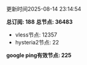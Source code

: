 更新时间2025-08-14 23:14:54

**总订阅: 188**
**总节点: 36483**
- vless节点: 12357
- hysteria2节点: 22

**google ping有效节点: 225**
